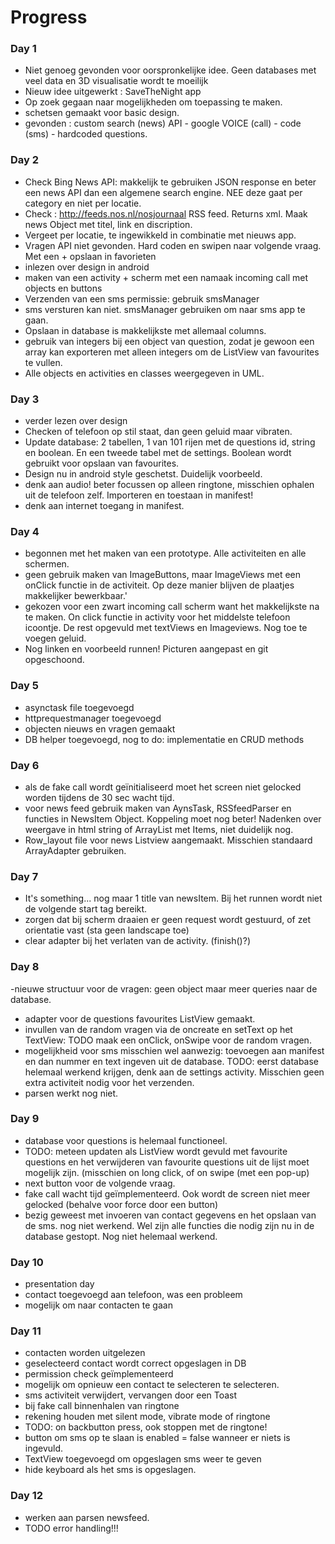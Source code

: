 # Progress #

### Day 1


- Niet genoeg gevonden voor oorspronkelijke idee. Geen databases met veel data en 3D visualisatie wordt te moeilijk
- Nieuw idee uitgewerkt : SaveTheNight app
- Op zoek gegaan naar mogelijkheden om toepassing te maken. 
- schetsen gemaakt voor basic design. 
- gevonden : custom search (news) API - google VOICE (call) - code (sms) - hardcoded questions. 


### Day 2
- Check Bing News API: makkelijk te gebruiken JSON response en beter een news API dan een algemene search engine. NEE deze gaat per category en niet per locatie. 
- Check : http://feeds.nos.nl/nosjournaal RSS feed. Returns xml. Maak news Object met titel, link en discription. 
- Vergeet per locatie, te ingewikkeld in combinatie met nieuws app. 
- Vragen API niet gevonden. Hard coden en swipen naar volgende vraag. Met een + opslaan in favorieten
- inlezen over design in android
- maken van een activity + scherm met een namaak incoming call met objects en buttons
- Verzenden van een sms permissie: <uses-permission android:name="android.permission.SEND_SMS"> gebruik smsManager
- sms versturen kan niet. smsManager gebruiken om naar sms app te gaan. 
- Opslaan in database is makkelijkste met allemaal columns.
- gebruik van integers bij een object van question, zodat je gewoon een array kan exporteren met alleen integers om de ListView van favourites te vullen. 
- Alle objects en activities en classes weergegeven in UML. 

### Day 3
- verder lezen over design
- Checken of telefoon op stil staat, dan geen geluid maar vibraten. 
- Update database: 2 tabellen, 1 van 101 rijen met de questions id, string en boolean. En een tweede tabel met de settings. Boolean wordt gebruikt voor opslaan van favourites. 
- Design nu in android style geschetst. Duidelijk voorbeeld. 
- denk aan audio! beter focussen op alleen ringtone, misschien ophalen uit de telefoon zelf. Importeren en toestaan in manifest!
- denk aan internet toegang in manifest. 

### Day 4
- begonnen met het maken van een prototype. Alle activiteiten en alle schermen. 
- geen gebruik maken van ImageButtons, maar ImageViews met een onClick functie in de activiteit. Op deze manier blijven de plaatjes makkelijker bewerkbaar.'
- gekozen voor een zwart incoming call scherm want het makkelijkste na te maken. On click functie in activity voor het middelste telefoon icoontje. De rest opgevuld met textViews en Imageviews. Nog toe te voegen geluid. 
- Nog linken en voorbeeld runnen! Picturen aangepast en git opgeschoond.

### Day 5
- asynctask file toegevoegd
- httprequestmanager toegevoegd
- objecten nieuws en vragen gemaakt
- DB helper toegevoegd, nog to do: implementatie en CRUD methods 

### Day 6
- als  de fake call wordt geïnitialiseerd moet het screen niet gelocked worden tijdens de 30 sec wacht tijd. 
- voor news feed gebruik maken van AynsTask, RSSfeedParser en functies in NewsItem Object. Koppeling moet nog beter! Nadenken over weergave in html string of ArrayList met Items, niet duidelijk nog. 
- Row_layout file voor news Listview aangemaakt. Misschien standaard ArrayAdapter gebruiken. 

### Day 7
- It's something... nog maar 1 title van newsItem. Bij het runnen wordt niet de volgende start tag bereikt. 
- zorgen dat bij scherm draaien er geen request wordt gestuurd, of zet orientatie vast (sta geen landscape toe)
- clear adapter bij het verlaten van de activity. (finish()?)

### Day 8
-nieuwe structuur voor de vragen: geen object maar meer queries naar de database.
- adapter voor de questions favourites ListView gemaakt. 
- invullen van de random vragen via de oncreate en setText op het TextView: TODO maak een onClick, onSwipe voor de random vragen. 
- mogelijkheid voor sms misschien wel aanwezig: toevoegen aan manifest en dan nummer en text ingeven uit de database. TODO: eerst database helemaal werkend krijgen, denk aan de settings activity. 
Misschien geen extra activiteit nodig voor  het verzenden. 
- parsen werkt nog niet.

### Day 9
- database voor questions is helemaal functioneel. 
- TODO: meteen updaten als ListView wordt gevuld met favourite questions en het verwijderen van favourite questions uit de lijst moet mogelijk zijn. (misschien on long click, of on swipe (met een pop-up)
- next button voor de volgende vraag. 
- fake call wacht tijd geïmplementeerd. Ook wordt de screen niet meer gelocked (behalve voor force door een button)
- bezig geweest met invoeren van contact gegevens en het opslaan van de sms. nog niet werkend. Wel zijn alle functies die nodig zijn nu in de database gestopt. Nog niet helemaal werkend. 

### Day 10 
- presentation day
- contact toegevoegd aan telefoon, was een probleem
- mogelijk om naar contacten te gaan

### Day 11
- contacten worden uitgelezen
- geselecteerd contact wordt correct opgeslagen in DB
- permission check geïmplementeerd 
- mogelijk om opnieuw een contact te selecteren te selecteren. 
- sms activiteit verwijdert, vervangen door een Toast
- bij fake call binnenhalen van ringtone
- rekening houden met silent mode, vibrate mode of ringtone
- TODO: on backbutton press, ook stoppen met de ringtone! 
- button om sms op te slaan is enabled = false wanneer er niets is ingevuld.
- TextView toegevoegd om opgeslagen sms weer te geven
- hide keyboard als het sms is opgeslagen. 

### Day 12
- werken aan parsen newsfeed. 
- TODO error handling!!! 